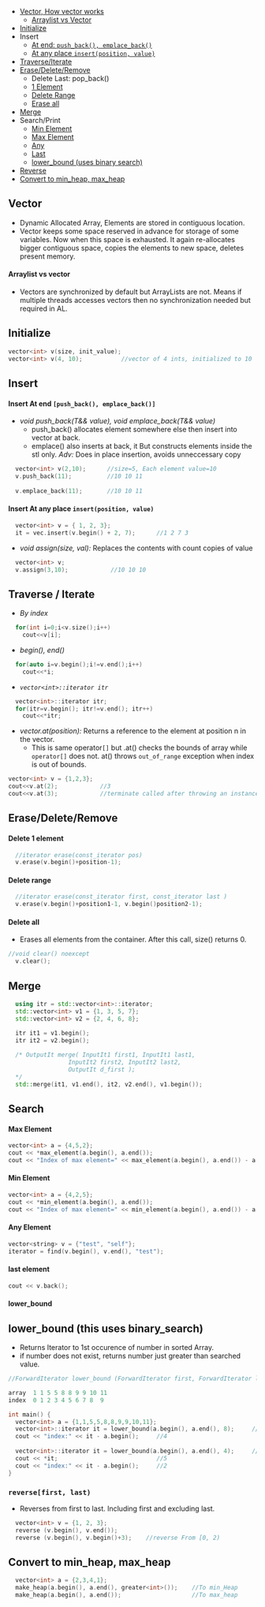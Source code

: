 - [Vector, How vector works](#what)
  - [Arraylist vs Vector](#vs)
- [Initialize](#ini)
- Insert
  - [At end: `push_back(), emplace_back()`](#emp)
  - [At any place `insert(position, value)`](#any)
- [Traverse/Iterate](#trav)
- [Erase/Delete/Remove](#e)
  - Delete Last: pop_back()
  - [1 Element](#one)
  - [Delete Range](#r)
  - [Erase all](#erase)
- [Merge](#merge)
- Search/Print
  - [Min Element](#min)
  - [Max Element](#max)
  - [Any](#any)
  - [Last](#last)
  - [lower_bound (uses binary search)](#lb)
- [Reverse](#reverse)
- [Convert to min_heap, max_heap](#conv)

<a name=what></a>
## Vector
- Dynamic Allocated Array, Elements are stored in contiguous location.
- Vector keeps some space reserved in advance for storage of some variables. Now when this space is exhausted. It again re-allocates bigger contiguous space, copies the elements to new space, deletes present memory.  
<a name=vs></a>
#### Arraylist vs vector
- Vectors are synchronized by default but ArrayLists are not. Means if multiple threads accesses vectors then no synchronization needed but required in AL.    

<a name=ini></a>
## Initialize
```c
vector<int> v(size, init_value);
vector<int> v(4, 10);           //vector of 4 ints, initialized to 10
```

## Insert
<a name=emp></a>
#### Insert At end `[push_back(), emplace_back()]`
- _void push_back(T&& value), void emplace_back(T&& value)_
  - push_back() allocates element somewhere else then insert into vector at back.
  -  emplace() also inserts at back, it But constructs elements inside the stl only. *Adv:* Does in place insertion, avoids unneccessary copy
```c++
  vector<int> v(2,10);      //size=5, Each element value=10
  v.push_back(11);          //10 10 11
  
  v.emplace_back(11);       //10 10 11
```
<a name=any></a>
#### Insert At any place `insert(position, value)`
```cpp
  vector<int> v = { 1, 2, 3};
  it = vec.insert(v.begin() + 2, 7);      //1 2 7 3
```
- *void assign(size, val):*  Replaces the contents with count copies of value
```c++
  vector<int> v;
  v.assign(3,10);            //10 10 10  
```

<a name=trav></a>
## Traverse / Iterate
- *By index*
```c++
  for(int i=0;i<v.size();i++)
    cout<<v[i];
```
- *begin(), end()*
```c++
  for(auto i=v.begin();i!=v.end();i++)
    cout<<*i;
```
- *`vector<int>::iterator itr`*
```c++
  vector<int>::iterator itr;
  for(itr=v.begin(); itr!=v.end(); itr++)
    cout<<*itr;
```
- *vector.at(position):* Returns a reference to the element at position n in the vector.
  - This is same operator`[]` but .at() checks the bounds of array while `operator[]` does not. at() throws `out_of_range` exception when index is out of bounds.
```c++
vector<int> v = {1,2,3};
cout<<v.at(2);            //3
cout<<v.at(3);            //terminate called after throwing an instance of 'std::out_of_range' coredumped
```

<a name=e></a>
## Erase/Delete/Remove
<a name=one></a>
#### Delete 1 element
```cpp
  //iterator erase(const_iterator pos)
  v.erase(v.begin()+position-1);
```
<a name=r></a>
#### Delete range
```cpp
  //iterator erase(const_iterator first, const_iterator last )
  v.erase(v.begin()+position1-1, v.begin()position2-1);
```
<a name=erase></a>
#### Delete all
- Erases all elements from the container. After this call, size() returns 0. 
```cpp
//void clear() noexcept
  v.clear();
```

<a name=merge></a>
## Merge
```cpp
  using itr = std::vector<int>::iterator;
  std::vector<int> v1 = {1, 3, 5, 7};
  std::vector<int> v2 = {2, 4, 6, 8};

  itr it1 = v1.begin();
  itr it2 = v2.begin();
  
  /* OutputIt merge( InputIt1 first1, InputIt1 last1,
                 InputIt2 first2, InputIt2 last2,
                 OutputIt d_first );
  */
  std::merge(it1, v1.end(), it2, v2.end(), v1.begin());
```

## Search
<a name=max></a>
#### Max Element
```cpp
vector<int> a = {4,5,2};
cout << *max_element(a.begin(), a.end());
cout << "Index of max element=" << max_element(a.begin(), a.end()) - a.begin();
```
<a name=min></a>
#### Min Element
```cpp
vector<int> a = {4,2,5};
cout << *min_element(a.begin(), a.end());
cout << "Index of max element=" << min_element(a.begin(), a.end()) - a.begin();
```
<a name=any></a>
#### Any Element
```cpp
vector<string> v = {"test", "self"};
iterator = find(v.begin(), v.end(), "test");
```
<a name=last></a>
#### last element
```cpp
cout << v.back();
```

<a name=lb></a>
#### lower_bound
## lower_bound (this uses binary_search)
- Returns Iterator to 1st occurence of number in sorted Array.
- if number does not exist, returns number just greater than searched value.
```c++
//ForwardIterator lower_bound (ForwardIterator first, ForwardIterator last, const T& val);

array  1 1 5 5 8 8 9 9 10 11
index  0 1 2 3 4 5 6 7 8  9

int main() {
  vector<int> a = {1,1,5,5,8,8,9,9,10,11};
  vector<int>::iterator it = lower_bound(a.begin(), a.end(), 8);     //Search 8
  cout << "index:" << it - a.begin();     //4
  
  vector<int>::iterator it = lower_bound(a.begin(), a.end(), 4);     //Search 4
  cout << *it;                            //5
  cout << "index:" << it - a.begin();     //2
}
```


<a name=reverse></a>
### `reverse[first, last)`
- Reverses from first to last. Including first and excluding last.
```cpp
  vector<int> v = {1, 2, 3};
  reverse (v.begin(), v.end());
  reverse (v.begin(), v.begin()+3);    //reverse From [0, 2)
```

<a name=conv></a>
## Convert to min_heap, max_heap
```cpp
  vector<int> a = {2,3,4,1};
  make_heap(a.begin(), a.end(), greater<int>());    //To min_Heap
  make_heap(a.begin(), a.end());                    //To max_heap
```

